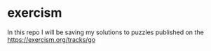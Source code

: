 # exercism
In this repo I will be saving my solutions to puzzles published on the https://exercism.org/tracks/go
